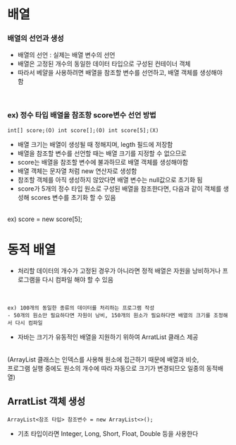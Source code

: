 # 배열

### 배열의 선언과 생성
+ 배열의 선언 : 실제는 배열 변수의 선언
+ 배열은 고정된 개수의 동일한 데이터 타입으로 구성된 컨테이너 객체
+ 따라서 베얄을 사용하려면 배열을 참조할 변수를 선언하고, 배열 객체를 생성해야 함

<br>

### ex) 정수 타입 배열을 참조항 score변수 선언 방법

    int[] score;(O) int score[];(O) int score[5];(X)

- 배열 크기는 배열이 생성될 때 정해지며, legth 필드에 저장함
- 배열을 참조할 변수를 선언할 때는 배열 크기를 지정할 수 없으므로
-  score는 배열을 참조할 변수에 불과하므로 배열 객체를 생성해야함
- 배열 객체는 문자열 처럼 new 연산자로 생성함
- 참조할 객체를 아직 생성하지 않았다면 배열 변수는 null값으로 초기화 됨
- score가 5개의 정수 타입 원소로 구성된 배열을 참조한다면, 다음과 같이 객체를 생성해 scores 변수를 초기화 할 수 있음
<br>
ex) score = new score[5];

<br>

# 동적 배열
- 처리할 데이터의 개수가 고정된 경우가 아니라면 정적 배열은 자원을 낭비하거나 프로그램을 다시 컴파일 해야 할 수 있음

<br>

    ex) 100개의 동일한 종류의 데이터를 처리하는 프로그램 작성  
    - 50개의 원소만 필요하다면 자원이 낭비, 150개의 원소가 필요하다면 배열의 크기를 조정해서 다시 컴파일

- 자바는 크기가 유동적인 배열을 지원하기 위하여 ArratList 클래스 제공
<br>
(ArrayList 클래스는 인덱스를 사용해 원소에 접근하기 때문에 배열과 비슷, <br> 프로그램 실행 중에도 원소의 개수에 따라 자동으로 크기가 변경되므오 일종의 동적배열)

<br>

## ArratList 객체 생성
    
    ArrayList<참조 타입> 참조변수 = new ArrayList<>();
- 기초 타입이라면 Integer, Long, Short, Float, Double 등을 사용한다

##